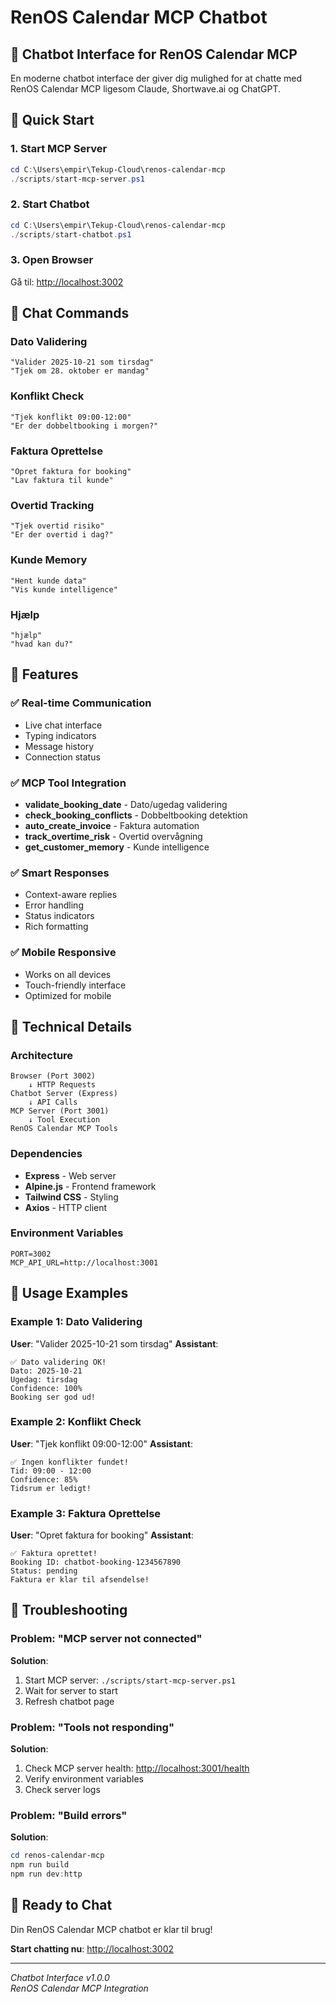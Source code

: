 # RenOS Calendar MCP Chatbot

## 🤖 Chatbot Interface for RenOS Calendar MCP

En moderne chatbot interface der giver dig mulighed for at chatte med RenOS Calendar MCP ligesom Claude, Shortwave.ai og ChatGPT.

## 🚀 Quick Start

### 1. Start MCP Server

```powershell
cd C:\Users\empir\Tekup-Cloud\renos-calendar-mcp
./scripts/start-mcp-server.ps1
```

### 2. Start Chatbot

```powershell
cd C:\Users\empir\Tekup-Cloud\renos-calendar-mcp
./scripts/start-chatbot.ps1
```

### 3. Open Browser

Gå til: <http://localhost:3002>

## 💬 Chat Commands

### Dato Validering

```
"Valider 2025-10-21 som tirsdag"
"Tjek om 28. oktober er mandag"
```

### Konflikt Check

```
"Tjek konflikt 09:00-12:00"
"Er der dobbeltbooking i morgen?"
```

### Faktura Oprettelse

```
"Opret faktura for booking"
"Lav faktura til kunde"
```

### Overtid Tracking

```
"Tjek overtid risiko"
"Er der overtid i dag?"
```

### Kunde Memory

```
"Hent kunde data"
"Vis kunde intelligence"
```

### Hjælp

```
"hjælp"
"hvad kan du?"
```

## 🎯 Features

### ✅ Real-time Communication

- Live chat interface
- Typing indicators
- Message history
- Connection status

### ✅ MCP Tool Integration

- **validate_booking_date** - Dato/ugedag validering
- **check_booking_conflicts** - Dobbeltbooking detektion
- **auto_create_invoice** - Faktura automation
- **track_overtime_risk** - Overtid overvågning
- **get_customer_memory** - Kunde intelligence

### ✅ Smart Responses

- Context-aware replies
- Error handling
- Status indicators
- Rich formatting

### ✅ Mobile Responsive

- Works on all devices
- Touch-friendly interface
- Optimized for mobile

## 🔧 Technical Details

### Architecture

```
Browser (Port 3002)
    ↓ HTTP Requests
Chatbot Server (Express)
    ↓ API Calls
MCP Server (Port 3001)
    ↓ Tool Execution
RenOS Calendar MCP Tools
```

### Dependencies

- **Express** - Web server
- **Alpine.js** - Frontend framework
- **Tailwind CSS** - Styling
- **Axios** - HTTP client

### Environment Variables

```env
PORT=3002
MCP_API_URL=http://localhost:3001
```

## 📱 Usage Examples

### Example 1: Dato Validering

**User**: "Valider 2025-10-21 som tirsdag"
**Assistant**:
```
✅ Dato validering OK!
Dato: 2025-10-21
Ugedag: tirsdag
Confidence: 100%
Booking ser god ud!
```

### Example 2: Konflikt Check

**User**: "Tjek konflikt 09:00-12:00"
**Assistant**:
```
✅ Ingen konflikter fundet!
Tid: 09:00 - 12:00
Confidence: 85%
Tidsrum er ledigt!
```

### Example 3: Faktura Oprettelse

**User**: "Opret faktura for booking"
**Assistant**:
```
✅ Faktura oprettet!
Booking ID: chatbot-booking-1234567890
Status: pending
Faktura er klar til afsendelse!
```

## 🚨 Troubleshooting

### Problem: "MCP server not connected"

**Solution**:

1. Start MCP server: `./scripts/start-mcp-server.ps1`
2. Wait for server to start
3. Refresh chatbot page

### Problem: "Tools not responding"

**Solution**:

1. Check MCP server health: <http://localhost:3001/health>
2. Verify environment variables
3. Check server logs

### Problem: "Build errors"

**Solution**:
```powershell
cd renos-calendar-mcp
npm run build
npm run dev:http
```

## 🎉 Ready to Chat

Din RenOS Calendar MCP chatbot er klar til brug!

**Start chatting nu**: <http://localhost:3002>

---

*Chatbot Interface v1.0.0*  
*RenOS Calendar MCP Integration*

